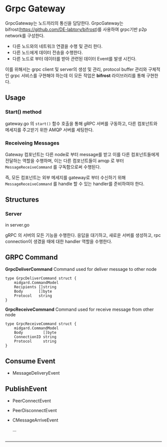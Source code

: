 # Grpc Gateway

GrpcGateway는 노드끼리의 통신을 담당한다. GrpcGateway는 bifrost(https://github.com/DE-labtory/bifrost)를 사용하여 grpc기반 p2p network를 구성한다.

- 다른 노드와의 네트워크 연결을 수행 및 관리 한다.
- 다른 노드에게 데이터 전송을 수행한다.
- 다른 노드로 부터 데이터를 받아 관련된 데이터 Event를 발생 시킨다.

이를 위해서는 grpc client 및 server의 생성 및 관리, protocol buffer 관리와 구체적인 grpc 서비스를 구현해야 하는데 이 모든 작업은 **bifrost** 라이브러리를 통해 구현한다.


## Usage
### Start() method
gateway.go 의 `start()` 함수 호출을 통해 gRPC 서버를 구동하고, 다른 컴포넌트와 메세지를 주고받기 위한 AMQP 서버를 세팅한다.

### Receiveing Messages
Gateway 컴포넌트는 다른 node로 부터 message를 받고 이를 다른 컴포넌트들에게 전달하는 역할을 수행하며, 이는 다른 컴포넌트들이 amqp 로 부터 `MessageReceiveCommand` 를 구독함으로써 수행된다.

즉, 모든 컴포넌트는 외부 메세지를 gateway로 부터 수신하기 위해 `MessageReceiveCommand` 를 handle 할 수 있는 handler를 준비하여야 한다.


## Structures
### Server
in server.go

gRPC 의 서버의 모든 기능을 수행한다.
응답을 대기하고, 새로운 서버를 생성하고, rpc connection이 생겼을 때에 대한 handler 역할을 수행한다.

## GRPC Command

**GrpcDeliverCommand**
Command used for deliver message to other node
```
type GrpcDeliverCommand struct {
	midgard.CommandModel
	Recipients []string
	Body       []byte
	Protocol   string
}
```

**GrpcReceiveCommand**
Command used for receive message from other node
```
type GrpcReceiveCommand struct {
	midgard.CommandModel
	Body         []byte
	ConnectionID string
	Protocol     string
}
```


## Consume Event

- MessageDeliveryEvent

## PublishEvent

- PeerConnectEvent

- PeerDisconnectEvent

- CMessageArriveEvent

  …

##






---
